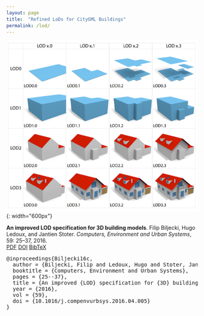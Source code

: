 ```yaml
---
layout: page
title:  "Refined LoDs for CityGML Buildings"
permalink: /lod/
---
```


![](lodtud.png){: width="600px"}

<div class="filteredelement"><strong>An improved LOD specification for 3D building models</strong>. Filip Biljecki, Hugo Ledoux, and Jantien Stoter. <em>Computers, Environment and Urban Systems</em>, 59: 25&ndash;37, 2016. <br /> <a href="http://filip.biljecki.com/publications/2016_ceus_improved_lod.pdf"><i class="fas fa-file-pdf"></i> PDF</a> <a href="http://doi.org/10.1016/j.compenvurbsys.2016.04.005"><i class="fas fa-external-link-alt"></i> DOI</a> <a href="#bibBiljecki16c" data-toggle="collapse"><i class="fas fa-caret-square-down"></i> BibTeX</a><div id="bibBiljecki16c" class="collapse" tabindex="-1"><pre class="bibtex">@inproceedings{Biljecki16c,
  author = {Biljecki, Filip and Ledoux, Hugo and Stoter, Jantien},
  booktitle = {Computers, Environment and Urban Systems},
  pages = {25--37},
  title = {An improved {LOD} specification for {3D} building models},
  year = {2016},
  vol = {59},
  doi = {10.1016/j.compenvurbsys.2016.04.005}
}</pre></div></div>

